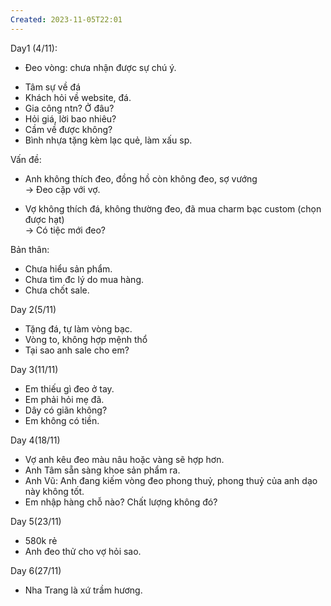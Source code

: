 ```yaml
---
Created: 2023-11-05T22:01
---
```

Day1 (4/11):  
- Đeo vòng: chưa nhận được sự chú ý.  
+ Tâm sự về đá  
+ Khách hỏi về website, đá.  
+ Gia công ntn? Ở đâu?  
+ Hỏi giá, lời bao nhiêu?  
+ Cầm về được không?  
+ Bình nhựa tặng kèm lạc quẻ, làm xấu sp.  
  
Vấn đề:  
+ Anh không thích đeo, đồng hồ còn không đeo, sợ vướng  
→ Đeo cặp với vợ.  
  
+ Vợ không thích đá, không thường đeo, đã mua charm bạc custom (chọn được hạt)  
→ Có tiệc mới đeo?  
  
Bản thân:  
+ Chưa hiểu sản phẩm.  
+ Chưa tìm đc lý do mua hàng.  
+ Chưa chốt sale.  
  
Day 2(5/11)  
- Tặng đá, tự làm vòng bạc.  
- Vòng to, không hợp mệnh thổ  
- Tại sao anh sale cho em?  
  
Day 3(11/11)  
- Em thiếu gì đeo ở tay.  
- Em phải hỏi mẹ đã.  
- Dây có giãn không?  
- Em không có tiền.  
  
Day 4(18/11)  
- Vợ anh kêu đeo màu nâu hoặc vàng sẽ hợp hơn.  
- Anh Tâm sẵn sàng khoe sản phẩm ra.  
- Anh Vũ: Anh đang kiếm vòng đeo phong thuỷ, phong thuỷ của anh dạo này không tốt.  
- Em nhập hàng chỗ nào? Chất lượng không đó?  
  
Day 5(23/11)  
- 580k rẻ  
- Anh đeo thử cho vợ hỏi sao.  
  
Day 6(27/11)  
- Nha Trang là xứ trầm hương.